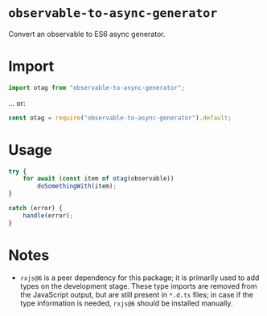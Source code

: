 # `observable-to-async-generator`

Convert an observable to ES6 async generator.

# Import

```ts
import otag from "observable-to-async-generator";
```

&hellip; or:

```js
const otag = require("observable-to-async-generator").default;
```

# Usage

```ts
try {
	for await (const item of otag(observable))
		doSomethingWith(item);
}

catch (error) {
	handle(error);
}
```

# Notes

- `rxjs@6` is a peer dependency for this package; it is primarily used to add types on the development stage. These type imports are removed from the JavaScript output, but are still present in `*.d.ts` files; in case if the type information is needed, `rxjs@6` should be installed manually.
